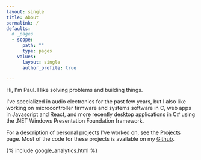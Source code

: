 ```yaml
---
layout: single
title: About
permalink: /
defaults:
  # _pages
  - scope:
      path: ""
      type: pages
    values:
      layout: single
      author_profile: true

---
```


Hi, I'm Paul. I like solving problems and building things.

I've specialized in audio electronics for the past few years, but I also like working on microcontroller firmware and systems software in C, web apps in Javascript and React, and more recently desktop applications in C# using the .NET Windows Presentation Foundation framework.

For a description of personal projects I've worked on, see the [Projects](/projects) page. Most of the code for these projects is available on my [Github](https://github.com/pmusgrave).

{% include google_analytics.html %}
